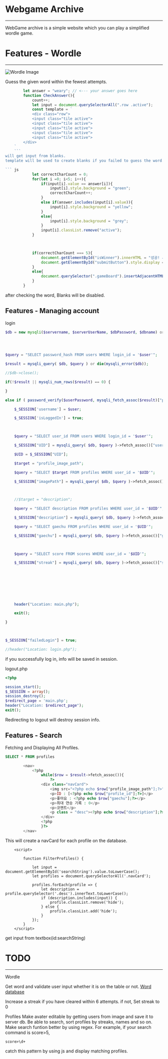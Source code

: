 # Webgame Archive
****
WebGame archive is a simple website which you can play a simplified wordle game.


# Features - Wordle
****
![Wordle Image](src/wordle.gif)

Guess the given word within the fewest attempts.

``` javascript
        let answer = "weary"; // <--- your answer goes here
        function CheckAnswer(){
            count++;
            let input = document.querySelectorAll(".row .active");
            const template = `
            <div class="row">
            <input class="tile active">
            <input class="tile active">
            <input class="tile active">
            <input class="tile active">
            <input class="tile active">
        </div>
    `
    ```
will get input from blanks.
template will be used to create blanks if you failed to guess the word. 

``` js
            let correctCharCount = 0;
            for(let i =0; i<5; i++){
                if(input[i].value == answer[i]){
                    input[i].style.background = "green";
                    correctCharCount++;
                }
                else if(answer.includes(input[i].value)){
                    input[i].style.background = "yellow";
                }
                else{
                    input[i].style.background = "grey";
                }
                input[i].classList.remove("active");
            }

  

            if(correctCharCount === 5){
                document.getElementById("isWinner").innerHTML = "성공! 시도 횟수: " + count;
                document.getElementById("submitButton").style.display = "none";
            }
            else{
                document.querySelector(".gameBoard").insertAdjacentHTML("beforeend", template);
            }
        }
```

after checking the word, Blanks will be disabled.

## Features - Managing account

login
```PHP
$db = new mysqli($servername, $serverUserName, $dbPassword, $dbname) or die("Connection failed:");

  
  

$query = "SELECT password_hash FROM users WHERE login_id = '$user'";

$result = mysqli_query( $db, $query ) or die(mysqli_error($db));

//$db->close();

if(!$result || mysqli_num_rows($result) == 0) {

}

else if ( password_verify($userPassword, mysqli_fetch_assoc($result)["password_hash"])){

    $_SESSION['username'] = $user;

    $_SESSION['isLoggedIn'] = true;

  

    $query = "SELECT user_id FROM users WHERE login_id = '$user'";

    $_SESSION["UID"] = mysqli_query( $db, $query )->fetch_assoc()["user_id"];

    $UID = $_SESSION["UID"];

    $target = "profile_image_path";

    $query = "SELECT $target FROM profiles WHERE user_id = '$UID'";

    $_SESSION["imagePath"] = mysqli_query( $db, $query )->fetch_assoc()["$target"];

  

    //$target = "description";

    $query = "SELECT description FROM profiles WHERE user_id = '$UID'";

    $_SESSION["description"] = mysqli_query( $db, $query )->fetch_assoc()["description"];

    $query = "SELECT gaechu FROM profiles WHERE user_id = '$UID'";

    $_SESSION["gaechu"] = mysqli_query( $db, $query )->fetch_assoc()["gaechu"];

  

    $query = "SELECT score FROM scores WHERE user_id = '$UID'";

    $_SESSION["streak"] = mysqli_query( $db, $query )->fetch_assoc()["score"];

  
  
  
  
  
  

    header("Location: main.php");

    exit();

}

  

$_SESSION["failedLogin"] = true;

//header("Location: login.php");

```

if you successfully log in, info will be saved in session.

logout.php
``` php
<?php

session_start();
$_SESSION = array();
session_destroy();
$redirect_page = 'main.php';
header("Location: $redirect_page");
exit();
```
Redirecting to logout will destroy session info.

## Features - Search

Fetching and Displaying All Profiles.


```SQL
SELECT * FROM profiles
```

```php
        <nav>
            <?php
                while($row = $result->fetch_assoc()){ 
                    ?>
                <div class="navCard">
                    <img src="<?php echo $row["profile_image_path"];?>">
                    <p>ID : [<?php echo $row["profile_id"];?>]</p>
                    <p>좋아요 : <?php echo $row["gaechu"];?></p>
                    <p>최대 연승 기록 : 0</p>
                    <p>코멘트</p>
                    <p class = "desc"><?php echo $row["description"];?></p>              
                </div>
                <?php
                }?>
        </nav>
```
This will create a navCard for each profile on the database.


``` js, PHP
    <script>

        function FilterProfiles() {

            let input = document.getElementById('searchString').value.toLowerCase();
            let profiles = document.querySelectorAll('.navCard');

            profiles.forEach(profile => {
                let description = profile.querySelector('.desc').innerText.toLowerCase();
                if (description.includes(input)) {
                    profile.classList.remove('hide');
                } else {
                    profile.classList.add('hide');
                }
            });
        }
    </script>
```

get input from textbox(id:searchString)


# TODO
************
Wordle

Get word and validate user input whether it is on the table or not.
[Word database](https://gist.github.com/dracos/dd0668f281e685bad51479e5acaadb93)

Increase a streak if you have cleared within 6 attempts. if not, Set streak to 0


Profiles
Make avater editable by getting users from image and save it to server db.
Be able to search, sort profiles by streaks, names and so on.
Make search funtion better by using regex. For example, if your search command is score>5,
```
score>\d+
```
catch this pattern by using js and display matching profiles.


